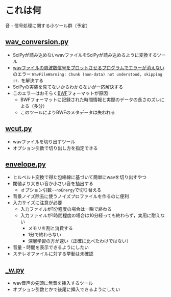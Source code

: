 # これは何
音・信号処理に関する小ツール群（予定）

## [wav_conversion.py](wav_conversion.py)

- SciPyが読み込めないwavファイルをSciPyが読み込めるように変換するツール
- [wavファイルの周波数信号をプロットさせるプログラムでエラーが消えない](https://teratail.com/questions/319432) のエラー `WavFileWarning: Chunk (non-data) not understood, skipping it.` を解決する
- SciPyの実装を見てないからわからないが一応解決する
 - このエラーはおそらく[BWF](https://ja.wikipedia.org/wiki/Broadcast_Wave_Format)フォーマットが原因
   - BWFフォーマットに記録された時間情報と実際のデータの長さのズレによる（多分）
   - このツールによりBWFのメタデータは失われる

## [wcut.py](wcut.py)

- wavファイルを切り出すツール
- オプション引数で切り出し方を指定できる

## [envelope.py](envelope.py)

- ヒルベルト変換で得た包絡線に基づいて簡単にwavを切り出すやつ
- 閾値より大きい音か小さい音を抽出する
  - オプション引数`--noEnergy`で切り替える
- 背景ノイズ除去に使うノイズプロファイルを作るのに便利
- 入力サイズに注意が必要
  - 入力ファイルが1分程度の場合は一瞬で終わる
  - 入力ファイルが1時間程度の場合は10分経っても終わらず，実用に耐えない
    - メモリを割と消費する
    - 1分で終わらない
    - 深層学習の方が速い（正確に比べたわけではない）
- 音量・時間を表示できるようにしたい
- ステレオファイルに対する挙動は未確認

## [_w.py](_w.py)

- wav音声の先頭に無音を挿入するツール
- オプション引数とかで後尾に挿入できるようにしたい

